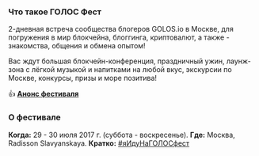 ### Что такое ГОЛОС Фест
2-дневная встреча сообщества блогеров GOLOS.io в Москве, для погружения в мир блокчейна, блоггинга, криптовалют, а также - знакомства, общения и обмена опытом! 

Вас ждут большая блокчейн-конференция, праздничный ужин, лаунж-зона с лёгкой музыкой и напитками на любой вкус, экскурсии по Москве, конкурсы, призы и море позитива!

👍 **[Анонс фестиваля](https://golos.io/golos/@golosevents/yaidunagolosfest-or-ceny-spikery-volontyory-besplatnyi-bilet)**

### О фестивале
**Когда:** 29 - 30 июля 2017 г. (суббота - воскресенье).
**Где:** Москва, Radisson Slavyanskaya.
**Кратко:** [#яИдуНаГОЛОСфест](https://golos.io/trending/ru--yaidunagolosfest)
